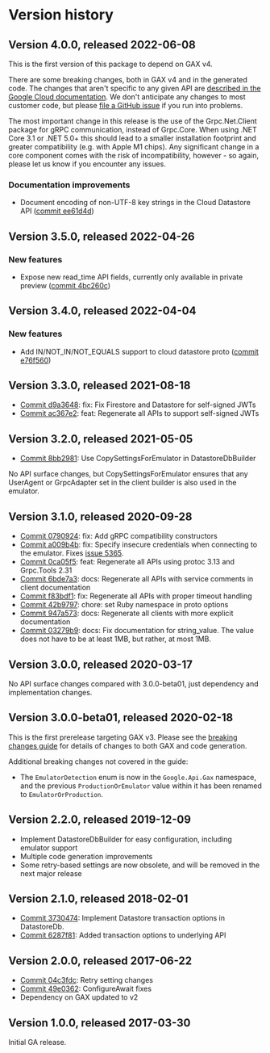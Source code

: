 # Version history

## Version 4.0.0, released 2022-06-08

This is the first version of this package to depend on GAX v4.

There are some breaking changes, both in GAX v4 and in the generated
code. The changes that aren't specific to any given API are [described in the Google Cloud
documentation](https://cloud.google.com/dotnet/docs/reference/help/breaking-gax4).
We don't anticipate any changes to most customer code, but please [file a
GitHub issue](https://github.com/googleapis/google-cloud-dotnet/issues/new/choose)
if you run into problems.

The most important change in this release is the use of the Grpc.Net.Client package
for gRPC communication, instead of Grpc.Core. When using .NET Core 3.1 or .NET 5.0+
this should lead to a smaller installation footprint and greater compatibility (e.g.
with Apple M1 chips). Any significant change in a core component comes with the risk
of incompatibility, however - so again, please let us know if you encounter any
issues.

### Documentation improvements

- Document encoding of non-UTF-8 key strings in the Cloud Datastore API ([commit ee61d4d](https://github.com/googleapis/google-cloud-dotnet/commit/ee61d4d37ab4dd330bdc39d35f5172a6d6985aa0))
## Version 3.5.0, released 2022-04-26

### New features

- Expose new read_time API fields, currently only available in private preview ([commit 4bc260c](https://github.com/googleapis/google-cloud-dotnet/commit/4bc260c0f34a5f5296badaefa4e6d962499cc225))

## Version 3.4.0, released 2022-04-04

### New features

- Add IN/NOT_IN/NOT_EQUALS support to cloud datastore proto ([commit e76f560](https://github.com/googleapis/google-cloud-dotnet/commit/e76f5605392877acebaaa0b652896e3e27b72418))

## Version 3.3.0, released 2021-08-18

- [Commit d9a3648](https://github.com/googleapis/google-cloud-dotnet/commit/d9a3648): fix: Fix Firestore and Datastore for self-signed JWTs
- [Commit ac367e2](https://github.com/googleapis/google-cloud-dotnet/commit/ac367e2): feat: Regenerate all APIs to support self-signed JWTs

## Version 3.2.0, released 2021-05-05

- [Commit 8bb2981](https://github.com/googleapis/google-cloud-dotnet/commit/8bb2981): Use CopySettingsForEmulator in DatastoreDbBuilder

No API surface changes, but CopySettingsForEmulator ensures that any UserAgent or GrpcAdapter set in the client builder is also used in the emulator.

## Version 3.1.0, released 2020-09-28

- [Commit 0790924](https://github.com/googleapis/google-cloud-dotnet/commit/0790924): fix: Add gRPC compatibility constructors
- [Commit a009b4b](https://github.com/googleapis/google-cloud-dotnet/commit/a009b4b): fix: Specify insecure credentials when connecting to the emulator. Fixes [issue 5365](https://github.com/googleapis/google-cloud-dotnet/issues/5365).
- [Commit 0ca05f5](https://github.com/googleapis/google-cloud-dotnet/commit/0ca05f5): feat: Regenerate all APIs using protoc 3.13 and Grpc.Tools 2.31
- [Commit 6bde7a3](https://github.com/googleapis/google-cloud-dotnet/commit/6bde7a3): docs: Regenerate all APIs with service comments in client documentation
- [Commit f83bdf1](https://github.com/googleapis/google-cloud-dotnet/commit/f83bdf1): fix: Regenerate all APIs with proper timeout handling
- [Commit 42b9797](https://github.com/googleapis/google-cloud-dotnet/commit/42b9797): chore: set Ruby namespace in proto options
- [Commit 947a573](https://github.com/googleapis/google-cloud-dotnet/commit/947a573): docs: Regenerate all clients with more explicit documentation
- [Commit 03279b9](https://github.com/googleapis/google-cloud-dotnet/commit/03279b9): docs: Fix documentation for string_value. The value does not have to be at least 1MB, but rather, at most 1MB.

## Version 3.0.0, released 2020-03-17

No API surface changes compared with 3.0.0-beta01, just dependency
and implementation changes.

## Version 3.0.0-beta01, released 2020-02-18

This is the first prerelease targeting GAX v3. Please see the [breaking changes
guide](https://cloud.google.com/dotnet/docs/reference/help/breaking-gax2)
for details of changes to both GAX and code generation.

Additional breaking changes not covered in the guide:

- The `EmulatorDetection` enum is now in the `Google.Api.Gax`
  namespace, and the previous `ProductionOrEmulator` value within
  it has been renamed to `EmulatorOrProduction`.

## Version 2.2.0, released 2019-12-09

- Implement DatastoreDbBuilder for easy configuration, including emulator support
- Multiple code generation improvements
- Some retry-based settings are now obsolete, and will be removed in the next major release

## Version 2.1.0, released 2018-02-01

- [Commit 3730474](https://github.com/googleapis/google-cloud-dotnet/commit/3730474): Implement Datastore transaction options in DatastoreDb.
- [Commit 6287f81](https://github.com/googleapis/google-cloud-dotnet/commit/6287f81): Added transaction options to underlying API

## Version 2.0.0, released 2017-06-22

- [Commit 04c3fdc](https://github.com/googleapis/google-cloud-dotnet/commit/04c3fdc): Retry setting changes
- [Commit 49e0362](https://github.com/googleapis/google-cloud-dotnet/commit/49e0362): ConfigureAwait fixes
- Dependency on GAX updated to v2

## Version 1.0.0, released 2017-03-30

Initial GA release.
